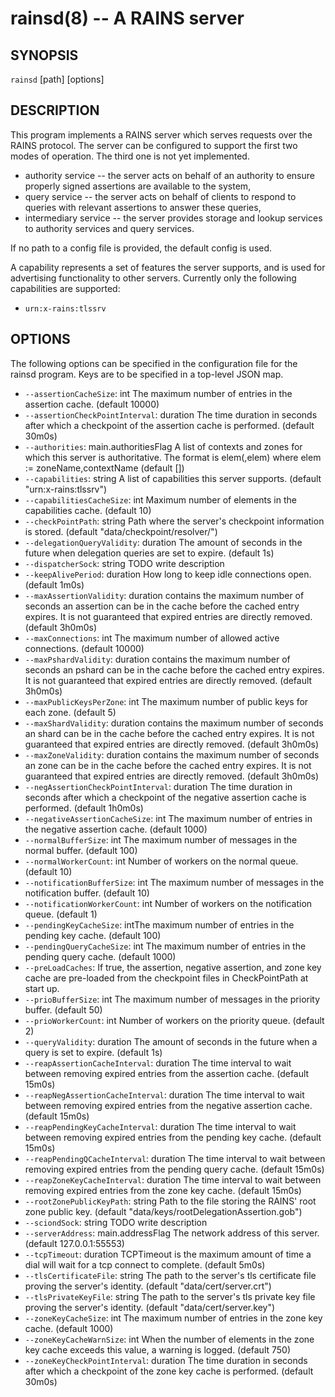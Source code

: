 rainsd(8) -- A RAINS server
===========================

## SYNOPSIS

`rainsd` [path] [options]

## DESCRIPTION

This program implements a RAINS server which serves requests over the RAINS protocol. 
The server can be configured to support the first two modes of operation. The third one
is not yet implemented.

* authority service -- the server acts on behalf of an authority to ensure
 properly signed assertions are available to the system,
* query service -- the server acts on behalf of clients to respond to queries
 with relevant assertions to answer these queries,
* intermediary service -- the server provides storage and lookup services to
 authority services and query services.

If no path to a config file is provided, the default config is used.

A capability represents a set of features the server supports, and is used for
advertising functionality to other servers. Currently only the following
capabilities are supported:

* `urn:x-rains:tlssrv` 

## OPTIONS

The following options can be specified in the configuration file for the rainsd
program. Keys are to be specified in a top-level JSON map.

* `--assertionCacheSize`: int The maximum number of entries in the assertion cache. (default 10000)
* `--assertionCheckPointInterval`: duration The time duration in seconds after which a checkpoint of
  the assertion cache is performed. (default 30m0s)
* `--authorities`: main.authoritiesFlag A list of contexts and zones for which this server is
  authoritative. The format is elem(,elem) where elem := zoneName,contextName (default [])
* `--capabilities`: string A list of capabilities this server supports. (default
  "urn:x-rains:tlssrv")
* `--capabilitiesCacheSize`: int Maximum number of elements in the capabilities cache. (default 10)
* `--checkPointPath`: string Path where the server's checkpoint information is stored. (default
  "data/checkpoint/resolver/")
* `--delegationQueryValidity`: duration The amount of seconds in the future when delegation queries
  are set to expire. (default 1s)
* `--dispatcherSock`: string TODO write description
* `--keepAlivePeriod`: duration How long to keep idle connections open. (default 1m0s)
* `--maxAssertionValidity`: duration contains the maximum number of seconds an assertion can be in
  the cache before the cached entry expires. It is not guaranteed that expired entries are directly
  removed. (default 3h0m0s)
* `--maxConnections`: int The maximum number of allowed active connections. (default 10000)
* `--maxPshardValidity`: duration contains the maximum number of seconds an pshard can be in the
  cache before the cached entry expires. It is not guaranteed that expired entries are directly
  removed. (default 3h0m0s)
* `--maxPublicKeysPerZone`: int The maximum number of public keys for each zone. (default 5)
* `--maxShardValidity`: duration contains the maximum number of seconds an shard can be in the cache
  before the cached entry expires. It is not guaranteed that expired entries are directly removed.
  (default 3h0m0s)
* `--maxZoneValidity`: duration contains the maximum number of seconds an zone can be in the cache
  before the cached entry expires. It is not guaranteed that expired entries are directly removed.
  (default 3h0m0s)
* `--negAssertionCheckPointInterval`: duration The time duration in seconds after which a checkpoint
  of the negative assertion cache is performed. (default 1h0m0s)
* `--negativeAssertionCacheSize`: int The maximum number of entries in the negative assertion cache.
  (default 1000)
* `--normalBufferSize`: int The maximum number of messages in the normal buffer. (default 100)
* `--normalWorkerCount`: int Number of workers on the normal queue. (default 10)
* `--notificationBufferSize`: int The maximum number of messages in the notification buffer.
  (default 10)
* `--notificationWorkerCount`: int Number of workers on the notification queue. (default 1)
* `--pendingKeyCacheSize`: intThe maximum number of entries in the pending key cache. (default 100)
* `--pendingQueryCacheSize`: int The maximum number of entries in the pending query cache. (default
  1000)
* `--preLoadCaches`: If true, the assertion, negative assertion, and zone key cache are pre-loaded
  from the checkpoint files in CheckPointPath at start up.
* `--prioBufferSize`: int The maximum number of messages in the priority buffer. (default 50)
* `--prioWorkerCount`: int Number of workers on the priority queue. (default 2)
* `--queryValidity`: duration The amount of seconds in the future when a query is set to expire.
  (default 1s)
* `--reapAssertionCacheInterval`: duration The time interval to wait between removing expired
  entries from the assertion cache. (default 15m0s)
* `--reapNegAssertionCacheInterval`: duration The time interval to wait between removing expired
  entries from the negative assertion cache. (default 15m0s)
* `--reapPendingKeyCacheInterval`: duration The time interval to wait between removing expired
  entries from the pending key cache. (default 15m0s)
* `--reapPendingQCacheInterval`: duration The time interval to wait between removing expired entries
  from the pending query cache. (default 15m0s)
* `--reapZoneKeyCacheInterval`: duration The time interval to wait between removing expired entries
  from the zone key cache. (default 15m0s)
* `--rootZonePublicKeyPath`: string Path to the file storing the RAINS' root zone public key.
  (default "data/keys/rootDelegationAssertion.gob")
* `--sciondSock`: string TODO write description
* `--serverAddress`: main.addressFlag The network address of this server. (default 127.0.0.1:55553)
* `--tcpTimeout`: duration TCPTimeout is the maximum amount of time a dial will wait for a tcp
  connect to complete. (default 5m0s)
* `--tlsCertificateFile`: string The path to the server's tls certificate file proving the server's
  identity. (default "data/cert/server.crt")
* `--tlsPrivateKeyFile`: string The path to the server's tls private key file proving the server's
  identity. (default "data/cert/server.key")
* `--zoneKeyCacheSize`: int The maximum number of entries in the zone key cache. (default 1000)
* `--zoneKeyCacheWarnSize`: int When the number of elements in the zone key cache exceeds this
  value, a warning is logged. (default 750)
* `--zoneKeyCheckPointInterval`: duration The time duration in seconds after which a checkpoint of
  the zone key cache is performed. (default 30m0s)
